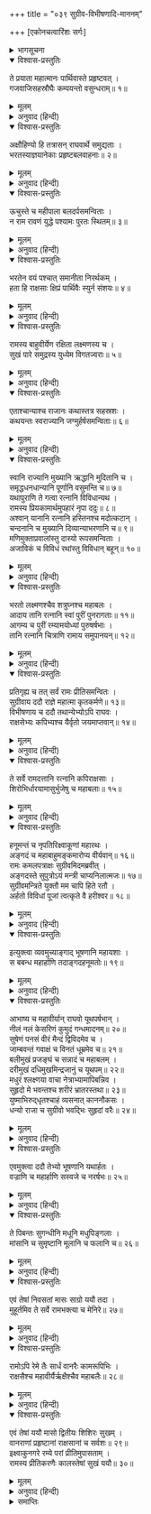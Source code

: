 +++
title = "०३९ सुग्रीव-विभीषणादि-माननम्"

+++
[एकोनचत्वारिंशः सर्गः]



<details><summary>भागसूचना</summary>

39. राजाओंका श्रीरामके लिये भेंट देना और श्रीरामका वह सब लेकर अपने मित्रों, वानरों, रीछों और राक्षसोंको बाँट देना तथा वानर आदिका वहाँ सुखपूर्वक रहना
</details>

<details open><summary>विश्वास-प्रस्तुतिः</summary>

ते प्रयाता महात्मानः पार्थिवास्ते प्रहृष्टवत् ।  
गजवाजिसहस्रौघैः कम्पयन्तो वसुन्धराम्॥ १॥
</details>

<details><summary>मूलम्</summary>

ते प्रयाता महात्मानः पार्थिवास्ते प्रहृष्टवत् ।  
गजवाजिसहस्रौघैः कम्पयन्तो वसुन्धराम्॥ १॥
</details>

<details><summary>अनुवाद (हिन्दी)</summary>

अयोध्यासे प्रस्थित हो वे महामना भूपाल सहस्रों हाथी, घोड़े तथा पैदल-समूहोंसे पृथ्वीको कम्पित करते हुए-से हर्षपूर्वक आगे बढ़ने लगे॥ १॥
</details>

<details open><summary>विश्वास-प्रस्तुतिः</summary>

अक्षौहिण्यो हि तत्रासन् राघवार्थे समुद्यताः ।  
भरतस्याज्ञयानेकाः प्रहृष्टबलवाहनाः॥ २॥
</details>

<details><summary>मूलम्</summary>

अक्षौहिण्यो हि तत्रासन् राघवार्थे समुद्यताः ।  
भरतस्याज्ञयानेकाः प्रहृष्टबलवाहनाः॥ २॥
</details>

<details><summary>अनुवाद (हिन्दी)</summary>

भरतकी आज्ञासे श्रीरामचन्द्रजीकी सहायताके लिये वहाँ कई अक्षौहिणी सेनाएँ युद्धके लिये उद्यत होकर आयी थीं । उन सबके सैनिक और वाहन हर्ष एवं उत्साहसे भरे हुए थे॥ २॥
</details>

<details open><summary>विश्वास-प्रस्तुतिः</summary>

ऊचुस्ते च महीपाला बलदर्पसमन्विताः ।  
न राम रावणं युद्धे पश्यामः पुरतः स्थितम्॥ ३॥
</details>

<details><summary>मूलम्</summary>

ऊचुस्ते च महीपाला बलदर्पसमन्विताः ।  
न राम रावणं युद्धे पश्यामः पुरतः स्थितम्॥ ३॥
</details>

<details><summary>अनुवाद (हिन्दी)</summary>

वे सभी भूपाल बलके घमंडमें भरकर आपसमें इस तरहकी बातें करने लगे—‘हमलोगोंने युद्धमें श्रीराम और रावणको आमने-सामने खड़ा नहीं देखा॥ ३॥
</details>

<details open><summary>विश्वास-प्रस्तुतिः</summary>

भरतेन वयं पश्चात् समानीता निरर्थकम् ।  
हता हि राक्षसाः क्षिप्रं पार्थिवैः स्युर्न संशयः॥ ४॥
</details>

<details><summary>मूलम्</summary>

भरतेन वयं पश्चात् समानीता निरर्थकम् ।  
हता हि राक्षसाः क्षिप्रं पार्थिवैः स्युर्न संशयः॥ ४॥
</details>

<details><summary>अनुवाद (हिन्दी)</summary>

‘भरतने (पहले तो सूचना नहीं दी) पीछे युद्ध समाप्त हो जानेपर हमें व्यर्थ ही बुला लिया । यदि सब राजा गये होते तो उनके द्वारा समस्त राक्षसोंका संहार बहुत जल्दी हो गया होता, इसमें संशय नहीं है॥ ४॥
</details>

<details open><summary>विश्वास-प्रस्तुतिः</summary>

रामस्य बाहुवीर्येण रक्षिता लक्ष्मणस्य च ।  
सुखं पारे समुद्रस्य युध्येम विगतज्वराः॥ ५॥
</details>

<details><summary>मूलम्</summary>

रामस्य बाहुवीर्येण रक्षिता लक्ष्मणस्य च ।  
सुखं पारे समुद्रस्य युध्येम विगतज्वराः॥ ५॥
</details>

<details><summary>अनुवाद (हिन्दी)</summary>

‘श्रीराम और लक्ष्मणके बाहुबलसे सुरक्षित एवं निश्चिन्त हो हमलोग समुद्रके उस पार सुखपूर्वक युद्ध कर सकते थे’॥ ५॥
</details>

<details open><summary>विश्वास-प्रस्तुतिः</summary>

एताश्चान्याश्च राजानः कथास्तत्र सहस्रशः ।  
कथयन्तः स्वराज्यानि जग्मुर्हर्षसमन्विताः॥ ६॥
</details>

<details><summary>मूलम्</summary>

एताश्चान्याश्च राजानः कथास्तत्र सहस्रशः ।  
कथयन्तः स्वराज्यानि जग्मुर्हर्षसमन्विताः॥ ६॥
</details>

<details><summary>अनुवाद (हिन्दी)</summary>

ये तथा और भी बहुत-सी बातें कहते हुए वे सहस्रों नरेश बड़े हर्षके साथ अपने-अपने राज्यको गये॥
</details>

<details open><summary>विश्वास-प्रस्तुतिः</summary>

स्वानि राज्यानि मुख्यानि ऋद्धानि मुदितानि च ।  
समृद्धधनधान्यानि पूर्णानि वसुमन्ति च॥ ७॥  
यथापुराणि ते गत्वा रत्नानि विविधान्यथ ।  
रामस्य प्रियकामार्थमुपहारं नृपा ददुः॥ ८॥  
अश्वान् यानानि रत्नानि हस्तिनश्च मदोत्कटान् ।  
चन्दनानि च मुख्यानि दिव्यान्याभरणानि च॥ ९॥  
मणिमुक्ताप्रवालांस्तु दास्यो रूपसमन्विताः ।  
अजाविकं च विविधं रथांस्तु विविधान् बहून्॥ १०॥
</details>

<details><summary>मूलम्</summary>

स्वानि राज्यानि मुख्यानि ऋद्धानि मुदितानि च ।  
समृद्धधनधान्यानि पूर्णानि वसुमन्ति च॥ ७॥  
यथापुराणि ते गत्वा रत्नानि विविधान्यथ ।  
रामस्य प्रियकामार्थमुपहारं नृपा ददुः॥ ८॥  
अश्वान् यानानि रत्नानि हस्तिनश्च मदोत्कटान् ।  
चन्दनानि च मुख्यानि दिव्यान्याभरणानि च॥ ९॥  
मणिमुक्ताप्रवालांस्तु दास्यो रूपसमन्विताः ।  
अजाविकं च विविधं रथांस्तु विविधान् बहून्॥ १०॥
</details>

<details><summary>अनुवाद (हिन्दी)</summary>

उनके अपने-अपने प्रसिद्ध राज्य समृद्धिशाली, सुख और आनन्दसे परिपूर्ण, धन-धान्यसे सम्पन्न तथा रत्न आदिसे भरे-पूरे थे । उन राज्यों तथा नगरोंमें जाकर उन नरेशोंने श्रीरामचन्द्रजीका प्रिय करनेकी इच्छासे नाना प्रकारके रत्न और उपहार भेजे । घोड़े, सवारियाँ, रत्न, मतवाले हाथी, उत्तम चन्दन, दिव्य आभूषण, मणि, मोती, मूँगे, रूपवती दासियाँ, नाना प्रकारकी बकरियाँ और भेड़ें तथा तरह-तरहके बहुत-से रथ भेंट किये॥ ७—१०॥
</details>

<details open><summary>विश्वास-प्रस्तुतिः</summary>

भरतो लक्ष्मणश्चैव शत्रुघ्नश्च महाबलः ।  
आदाय तानि रत्नानि स्वां पुरीं पुनरागताः॥ ११॥  
आगम्य च पुरीं रम्यामयोध्यां पुरुषर्षभाः ।  
तानि रत्नानि चित्राणि रामाय समुपानयन्॥ १२॥
</details>

<details><summary>मूलम्</summary>

भरतो लक्ष्मणश्चैव शत्रुघ्नश्च महाबलः ।  
आदाय तानि रत्नानि स्वां पुरीं पुनरागताः॥ ११॥  
आगम्य च पुरीं रम्यामयोध्यां पुरुषर्षभाः ।  
तानि रत्नानि चित्राणि रामाय समुपानयन्॥ १२॥
</details>

<details><summary>अनुवाद (हिन्दी)</summary>

महाबली भरत, लक्ष्मण और शत्रुघ्न उन रत्नोंको लेकर पुनः अपनी पुरीमें लौट आये । रमणीय पुरी अयोध्यामें आकर उन तीनों पुरुषप्रवर बन्धुओंने ये विचित्र रत्न श्रीरामको समर्पित कर दिये॥ ११-१२॥
</details>

<details open><summary>विश्वास-प्रस्तुतिः</summary>

प्रतिगृह्य च तत् सर्वं रामः प्रीतिसमन्वितः ।  
सुग्रीवाय ददौ राज्ञे महात्मा कृतकर्मणे॥ १३॥  
विभीषणाय च ददौ तथान्येभ्योऽपि राघवः ।  
राक्षसेभ्यः कपिभ्यश्च यैर्वृतो जयमाप्तवान्॥ १४॥
</details>

<details><summary>मूलम्</summary>

प्रतिगृह्य च तत् सर्वं रामः प्रीतिसमन्वितः ।  
सुग्रीवाय ददौ राज्ञे महात्मा कृतकर्मणे॥ १३॥  
विभीषणाय च ददौ तथान्येभ्योऽपि राघवः ।  
राक्षसेभ्यः कपिभ्यश्च यैर्वृतो जयमाप्तवान्॥ १४॥
</details>

<details><summary>अनुवाद (हिन्दी)</summary>

उन सबको ग्रहण करके महात्मा श्रीरामने बड़ी प्रसन्नताके साथ उपकारी वानरराज सुग्रीव और विभीषणको तथा अन्य राक्षसों और वानरोंको भी बाँट दिया; क्योंकि उन्हींसे घिरे रहकर भगवान् श्रीरामने युद्धमें विजय प्राप्त की थी॥ १३-१४॥
</details>

<details open><summary>विश्वास-प्रस्तुतिः</summary>

ते सर्वे रामदत्तानि रत्नानि कपिराक्षसाः ।  
शिरोभिर्धारयामासुर्भुजेषु च महाबलाः॥ १५॥
</details>

<details><summary>मूलम्</summary>

ते सर्वे रामदत्तानि रत्नानि कपिराक्षसाः ।  
शिरोभिर्धारयामासुर्भुजेषु च महाबलाः॥ १५॥
</details>

<details><summary>अनुवाद (हिन्दी)</summary>

उन सभी महाबली वानरों और राक्षसोंने श्रीरामचन्द्रजीके दिये हुए वे रत्न अपने मस्तक और भुजाओंमें धारण कर लिये॥ १५॥
</details>

<details open><summary>विश्वास-प्रस्तुतिः</summary>

हनूमन्तं च नृपतिरिक्ष्वाकूणां महारथः ।  
अङ्गदं च महाबाहुमङ्कमारोप्य वीर्यवान्॥ १६॥  
रामः कमलपत्राक्षः सुग्रीवमिदमब्रवीत् ।  
अङ्गदस्ते सुपुत्रोऽयं मन्त्री चाप्यनिलात्मजः॥ १७॥  
सुग्रीवमन्त्रिते युक्तौ मम चापि हिते रतौ ।  
अर्हतो विविधां पूजां त्वत्कृते वै हरीश्वर॥ १८॥
</details>

<details><summary>मूलम्</summary>

हनूमन्तं च नृपतिरिक्ष्वाकूणां महारथः ।  
अङ्गदं च महाबाहुमङ्कमारोप्य वीर्यवान्॥ १६॥  
रामः कमलपत्राक्षः सुग्रीवमिदमब्रवीत् ।  
अङ्गदस्ते सुपुत्रोऽयं मन्त्री चाप्यनिलात्मजः॥ १७॥  
सुग्रीवमन्त्रिते युक्तौ मम चापि हिते रतौ ।  
अर्हतो विविधां पूजां त्वत्कृते वै हरीश्वर॥ १८॥
</details>

<details><summary>अनुवाद (हिन्दी)</summary>

तत्पश्चात् इक्ष्वाकुनरेश महापराक्रमी महारथी कमलनयन श्रीरामने महाबाहु हनुमान् और अङ्गदको गोदमें बैठाकर सुग्रीवसे इस प्रकार कहा—‘सुग्रीव! अङ्गद तुम्हारे सुपुत्र हैं और पवनकुमार हनुमान् मन्त्री । वानरराज! ये दोनों मेरे लिये मन्त्रीका भी काम देते थे और सदा मेरे हितसाधनमें लगे रहते थे । इसलिये और विशेषतः तुम्हारे नाते ये मेरी ओरसे विविध आदर-सत्कार एवं भेंट पानेके योग्य हैं’॥ १६—१८॥
</details>

<details open><summary>विश्वास-प्रस्तुतिः</summary>

इत्युक्त्वा व्यवमुच्याङ्गाद् भूषणानि महायशाः ।  
स बबन्ध महार्हाणि तदाङ्गदहनूमतोः॥ १९॥
</details>

<details><summary>मूलम्</summary>

इत्युक्त्वा व्यवमुच्याङ्गाद् भूषणानि महायशाः ।  
स बबन्ध महार्हाणि तदाङ्गदहनूमतोः॥ १९॥
</details>

<details><summary>अनुवाद (हिन्दी)</summary>

ऐसा कहकर महायशस्वी श्रीरामने अपने शरीरसे बहुमूल्य आभूषण उतारकर उन्हें अङ्गद तथा हनुमान् के अङ्गोंमें बाँध दिया॥ १९॥
</details>

<details open><summary>विश्वास-प्रस्तुतिः</summary>

आभाष्य च महावीर्यान् राघवो यूथपर्षभान् ।  
नीलं नलं केसरिणं कुमुदं गन्धमादनम्॥ २०॥  
सुषेणं पनसं वीरं मैन्दं द्विविदमेव च ।  
जाम्बवन्तं गवाक्षं च विनतं धूम्रमेव च॥ २१॥  
बलीमुखं प्रजङ्घं च सन्नादं च महाबलम् ।  
दरीमुखं दधिमुखमिन्द्रजानुं च यूथपम्॥ २२॥  
मधुरं श्लक्ष्णया वाचा नेत्राभ्यामापिबन्निव ।  
सुहृदो मे भवन्तश्च शरीरं भ्रातरस्तथा॥ २३॥  
युष्माभिरुद‍्धृतश्चाहं व्यसनात् काननौकसः ।  
धन्यो राजा च सुग्रीवो भवद्भिः सुहृदां वरैः॥ २४॥
</details>

<details><summary>मूलम्</summary>

आभाष्य च महावीर्यान् राघवो यूथपर्षभान् ।  
नीलं नलं केसरिणं कुमुदं गन्धमादनम्॥ २०॥  
सुषेणं पनसं वीरं मैन्दं द्विविदमेव च ।  
जाम्बवन्तं गवाक्षं च विनतं धूम्रमेव च॥ २१॥  
बलीमुखं प्रजङ्घं च सन्नादं च महाबलम् ।  
दरीमुखं दधिमुखमिन्द्रजानुं च यूथपम्॥ २२॥  
मधुरं श्लक्ष्णया वाचा नेत्राभ्यामापिबन्निव ।  
सुहृदो मे भवन्तश्च शरीरं भ्रातरस्तथा॥ २३॥  
युष्माभिरुद‍्धृतश्चाहं व्यसनात् काननौकसः ।  
धन्यो राजा च सुग्रीवो भवद्भिः सुहृदां वरैः॥ २४॥
</details>

<details><summary>अनुवाद (हिन्दी)</summary>

इसके बाद श्रीरघुनाथजीने महापराक्रमी वानरयूथपतियों—नील, नल, केसरी, कुमुद, गन्धमादन, सुषेण, पनस, वीर मैन्द, द्विविद, जाम्बवान्, गवाक्ष, विनत, धूम्र, बलीमुख, प्रजङ्घ, महाबली संनाद, दरीमुख, दधिमुख और यूथप इन्द्रजानुको बुलाकर उनकी ओर दोनों नेत्रोंसे इस प्रकार देखा, मानो वे उन्हें नेत्रपुटोंद्वारा पी रहे हों । उन्होंने स्नेहयुक्त मधुर वाणीमें उनसे कहा—‘वानरवीरो! आपलोग मेरे सुहृद्, शरीर और भाई हैं । आपने ही मुझे संकटसे उबारा है । आप-जैसे श्रेष्ठ सुहृदोंको पाकर राजा सुग्रीव धन्य हैं’॥ २०—२४॥
</details>

<details open><summary>विश्वास-प्रस्तुतिः</summary>

एवमुक्त्वा ददौ तेभ्यो भूषणानि यथार्हतः ।  
वज्राणि च महार्हाणि सस्वजे च नरर्षभः॥ २५॥
</details>

<details><summary>मूलम्</summary>

एवमुक्त्वा ददौ तेभ्यो भूषणानि यथार्हतः ।  
वज्राणि च महार्हाणि सस्वजे च नरर्षभः॥ २५॥
</details>

<details><summary>अनुवाद (हिन्दी)</summary>

ऐसा कहकर नरश्रेष्ठ श्रीरघुनाथजीने उन्हें यथायोग्य आभूषण और बहुमूल्य हीरे दिये तथा उनका आलिङ्गन किया॥ २५॥
</details>

<details open><summary>विश्वास-प्रस्तुतिः</summary>

ते पिबन्तः सुगन्धीनि मधूनि मधुपिङ्गलाः ।  
मांसानि च सुमृष्टानि मूलानि च फलानि च॥ २६॥
</details>

<details><summary>मूलम्</summary>

ते पिबन्तः सुगन्धीनि मधूनि मधुपिङ्गलाः ।  
मांसानि च सुमृष्टानि मूलानि च फलानि च॥ २६॥
</details>

<details><summary>अनुवाद (हिन्दी)</summary>

मधुके समान पिङ्गल वर्णवाले वे वानर वहाँ सुगन्धित मधु पीते, राजभोग वस्तुओंका उपभोग करते और स्वादिष्ट फल-मूल खाते थे॥ २६॥
</details>

<details open><summary>विश्वास-प्रस्तुतिः</summary>

एवं तेषां निवसतां मासः साग्रो ययौ तदा ।  
मुहूर्तमिव ते सर्वे रामभक्त्या च मेनिरे॥ २७॥
</details>

<details><summary>मूलम्</summary>

एवं तेषां निवसतां मासः साग्रो ययौ तदा ।  
मुहूर्तमिव ते सर्वे रामभक्त्या च मेनिरे॥ २७॥
</details>

<details><summary>अनुवाद (हिन्दी)</summary>

इस प्रकार निवास करते हुए उन वानरोंका वहाँ एक महीनेसे अधिक समय बीत गया; परंतु श्रीरघुनाथजीके प्रति भक्तिके कारण उन्हें वह समय एक मुहूर्तके समान ही जान पड़ा॥ २७॥
</details>

<details open><summary>विश्वास-प्रस्तुतिः</summary>

रामोऽपि रेमे तैः सार्धं वानरैः कामरूपिभिः ।  
राक्षसैश्च महावीर्यैर्ऋक्षैश्चैव महाबलैः॥ २८॥
</details>

<details><summary>मूलम्</summary>

रामोऽपि रेमे तैः सार्धं वानरैः कामरूपिभिः ।  
राक्षसैश्च महावीर्यैर्ऋक्षैश्चैव महाबलैः॥ २८॥
</details>

<details><summary>अनुवाद (हिन्दी)</summary>

श्रीराम भी इच्छानुसार रूप धारण करनेवाले उन वानरों, महापराक्रमी राक्षसों तथा महाबली रीछोंके साथ बड़े आनन्दसे समय बिताते थे॥ २८॥
</details>

<details open><summary>विश्वास-प्रस्तुतिः</summary>

एवं तेषां ययौ मासो द्वितीयः शिशिरः सुखम् ।  
वानराणां प्रहृष्टानां राक्षसानां च सर्वशः॥ २९॥  
इक्ष्वाकुनगरे रम्ये परां प्रीतिमुपासताम् ।  
रामस्य प्रीतिकरणैः कालस्तेषां सुखं ययौ॥ ३०॥
</details>

<details><summary>मूलम्</summary>

एवं तेषां ययौ मासो द्वितीयः शिशिरः सुखम् ।  
वानराणां प्रहृष्टानां राक्षसानां च सर्वशः॥ २९॥  
इक्ष्वाकुनगरे रम्ये परां प्रीतिमुपासताम् ।  
रामस्य प्रीतिकरणैः कालस्तेषां सुखं ययौ॥ ३०॥
</details>

<details><summary>अनुवाद (हिन्दी)</summary>

इस तरह उनका शिशिर-ऋतुका दूसरा महीना भी सुखपूर्वक बीत गया । इक्ष्वाकुवंशी नरेशोंकी उस सुरम्य राजधानीमें वे वानर और राक्षस बड़े हर्ष और प्रेमसे रहते थे । श्रीरामके प्रेमपूर्वक सत्कारसे उनका वह समय सुखपूर्वक बीत रहा था॥ २९-३०॥
</details>

<details><summary>समाप्तिः</summary>

इत्यार्षे श्रीमद्रामायणे वाल्मीकीये आदिकाव्ये उत्तरकाण्डे एकोनचत्वारिंशः सर्गः॥ ३९॥  
इस प्रकार श्रीवाल्मीकिनिर्मित आर्षरामायण आदिकाव्यके उत्तरकाण्डमें उनतालीसवाँ सर्ग पूरा हुआ॥ ३९॥
</details>

